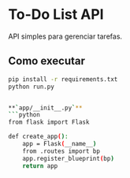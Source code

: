 # To-Do List API

API simples para gerenciar tarefas.

## Como executar

```bash
pip install -r requirements.txt
python run.py


**`app/__init__.py`**
```python
from flask import Flask

def create_app():
    app = Flask(__name__)
    from .routes import bp
    app.register_blueprint(bp)
    return app
